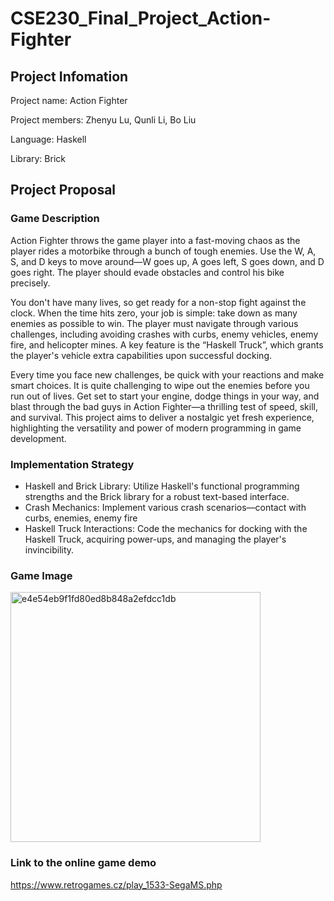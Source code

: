# CSE230_Final_Project_Action-Fighter

## Project Infomation

Project name: Action Fighter

Project members: Zhenyu Lu, Qunli Li, Bo Liu

Language: Haskell

Library: Brick

## Project Proposal

### Game Description

Action Fighter throws the game player into a fast-moving chaos as the player rides a motorbike through a bunch of tough enemies. Use the W, A, S, and D keys to move around—W goes up, A goes left, S goes down, and D goes right. The player should evade obstacles and control his bike precisely.

You don't have many lives, so get ready for a non-stop fight against the clock. When the time hits zero, your job is simple: take down as many enemies as possible to win. The player must navigate through various challenges, including avoiding crashes with curbs, enemy vehicles, enemy fire, and helicopter mines. A key feature is the “Haskell Truck”, which grants the player's vehicle extra capabilities upon successful docking.

Every time you face new challenges, be quick with your reactions and make smart choices. It is quite challenging to wipe out the enemies before you run out of lives. Get set to start your engine, dodge things in your way, and blast through the bad guys in Action Fighter—a thrilling test of speed, skill, and survival. This project aims to deliver a nostalgic yet fresh experience, highlighting the versatility and power of modern programming in game development.

### Implementation Strategy

- Haskell and Brick Library: Utilize Haskell's functional programming strengths and the Brick library for a robust text-based interface.
- Crash Mechanics: Implement various crash scenarios—contact with curbs, enemies, enemy fire
- Haskell Truck Interactions: Code the mechanics for docking with the Haskell Truck, acquiring power-ups, and managing the player's invincibility.


### Game Image
<img width="400" alt="e4e54eb9f1fd80ed8b848a2efdcc1db" src="https://github.com/zhenyucode/CSE230_Final_Project_Action-Fighter/assets/104359013/790548ff-70ca-483b-91e5-e3296656fb53">

### Link to the online game demo
https://www.retrogames.cz/play_1533-SegaMS.php

